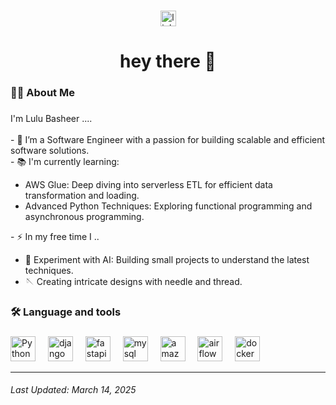 
###

<div align="center">
  <a href="https://www.linkedin.com/in/lulu-basheer">
  <img src="https://img.shields.io/static/v1?message=LinkedIn&logo=linkedin&label=&color=0077B5&logoColor=white&labelColor=&style=for-the-badge" height="25" alt="linkedin logo"  />
  </a>
</div>

###

###

<h1 align="center">hey there 👋</h1>

###

<h3 align="left">👩‍💻  About Me</h3>

###

<p align="left">I'm Lulu Basheer ....<br><br>- 🔭 I’m a Software Engineer with a passion for building scalable and efficient software solutions.<br>- 📚 I'm currently learning:

<ul>
  <li>AWS Glue: Deep diving into serverless ETL for efficient data transformation and loading.</li>
  <li>Advanced Python Techniques: Exploring functional programming and asynchronous programming.</li>
</ul>
- ⚡ In my free time I ..
<ul>
    <li> 🤖 Experiment with AI: Building small projects to understand the latest techniques.</li>
    <li> 🪡 Creating intricate designs with needle and thread.</li>
  </ul>
  </p>

###

<h3 align="left">🛠 Language and tools</h3>

###

<div align="left">
  <img src="https://cdn.jsdelivr.net/gh/devicons/devicon/icons/python/python-original.svg" height="40" alt="Python logo"  />
  <img width="12" />
  <img src="https://cdn.jsdelivr.net/gh/devicons/devicon/icons/django/django-plain-wordmark.svg" height="40" alt="django logo"  />
  <img width="12" />
  <img src="https://cdn.jsdelivr.net/gh/devicons/devicon/icons/fastapi/fastapi-plain-wordmark.svg" height="40" alt="fastapi logo"  />
  <img width="12" />
  <img src="https://cdn.jsdelivr.net/gh/devicons/devicon/icons/mysql/mysql-plain-wordmark.svg" height="40" alt="mysql logo"  />
  <img width="12" />
  <img src="https://cdn.jsdelivr.net/gh/devicons/devicon/icons/amazonwebservices/amazonwebservices-line-wordmark.svg" height="40" alt="amazonwebservices logo"  />
  <img width="12" />
  <img src="https://cdn.jsdelivr.net/gh/devicons/devicon/icons/apacheairflow/apacheairflow-original-wordmark.svg" height="40" alt="airflow logo"  />
  <img width="12" />
  <img src="https://cdn.jsdelivr.net/gh/devicons/devicon/icons/docker/docker-plain-wordmark.svg" height="40" alt="docker logo"  />
</div>

---

###### Last Updated: March 14, 2025
